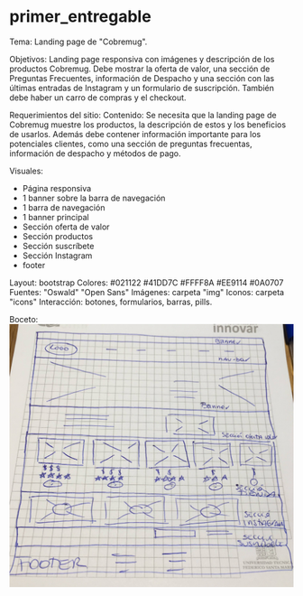 # primer_entregable

Tema: Landing page de "Cobremug".

Objetivos: Landing page responsiva con imágenes y descripción de los productos Cobremug. Debe mostrar la oferta de valor, una sección de Preguntas Frecuentes, información de Despacho y una sección con las últimas entradas de Instagram y un formulario de suscripción. También debe haber un carro de compras y el checkout.

Requerimientos del sitio:
Contenido:
Se necesita que la landing page de Cobremug muestre los productos, la descripción de estos y los beneficios de usarlos. Además debe contener información importante para los potenciales clientes, como una sección de preguntas frecuentas, información de despacho y métodos de pago.

Visuales:
- Página responsiva
- 1 banner sobre la barra de navegación
- 1 barra de navegación
- 1 banner principal
- Sección oferta de valor
- Sección productos
- Sección suscríbete
- Sección Instagram
- footer

Layout: bootstrap
Colores: #021122 #41DD7C #FFFF8A #EE9114 #0A0707
Fuentes: "Oswald" "Open Sans"
Imágenes: carpeta "img"
Iconos: carpeta "icons"
Interacción: botones, formularios, barras, pills.

Boceto:
![Boceto](assets/img/boceto.jpg)
